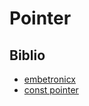 # Pointer

## Biblio

- [embetronicx](https://embetronicx.com/tutorials/p_language/c/pointers_1/)
- [const pointer](https://embetronicx.com/tutorials/p_language/c/pointers_2/)
